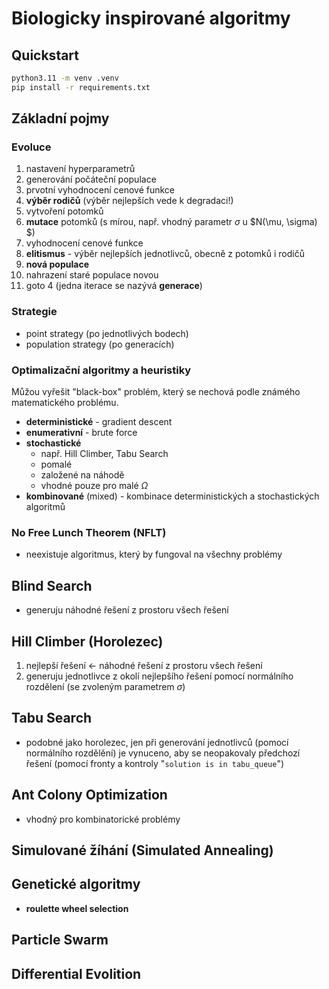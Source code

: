 # Biologicky inspirované algoritmy

## Quickstart

```bash
python3.11 -m venv .venv
pip install -r requirements.txt 
```

## Základní pojmy

### Evoluce

1. nastavení hyperparametrů
2. generování počáteční populace
3. prvotní vyhodnocení cenové funkce
4. **výběr rodičů** (výběr nejlepších vede k degradaci!)
5. vytvoření potomků
6. **mutace** potomků (s mírou, např. vhodný parametr $\sigma$ u $N(\mu, \sigma) $)
7. vyhodnocení cenové funkce
8. **elitismus** - výběr nejlepších jednotlivců, obecně z potomků i rodičů
9. **nová populace**
10. nahrazení staré populace novou
11. goto 4 (jedna iterace se nazývá **generace**)

### Strategie

- point strategy (po jednotlivých bodech)
- population strategy (po generacích)

### Optimalizační algoritmy a heuristiky

Můžou vyřešit "black-box" problém, který se nechová podle známého matematického problému. 

- **deterministické** - gradient descent
- **enumerativní** - brute force
- **stochastické**
  - např. Hill Climber, Tabu Search
  - pomalé
  - založené na náhodě
  - vhodné pouze pro malé $\Omega$
- **kombinované** (mixed) - kombinace deterministických a stochastických algoritmů

### No Free Lunch Theorem (NFLT)

- neexistuje algoritmus, který by fungoval na všechny problémy

## Blind Search

- generuju náhodné řešení z prostoru všech řešení

## Hill Climber (Horolezec)

1. nejlepší řešení $\leftarrow$ náhodné řešení z prostoru všech řešení
2. generuju jednotlivce z okolí nejlepšího řešení pomocí normálního rozdělení (se zvoleným parametrem $\sigma$)

## Tabu Search

- podobné jako horolezec, jen při generování jednotlivců (pomocí normálního rozdělění) je vynuceno, aby se neopakovaly předchozí řešení (pomocí fronty a kontroly "`solution is in tabu_queue`")

## Ant Colony Optimization

- vhodný pro kombinatorické problémy

## Simulované žíhání (Simulated Annealing)

## Genetické algoritmy

- **roulette wheel selection**

## Particle Swarm

## Differential Evolition
